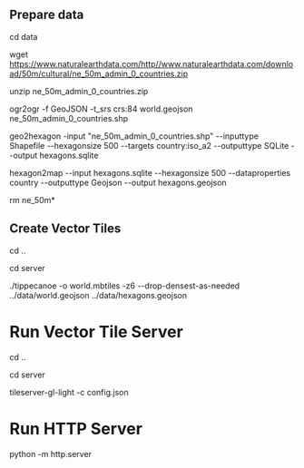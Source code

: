 
## Prepare data

cd data

wget https://www.naturalearthdata.com/http//www.naturalearthdata.com/download/50m/cultural/ne_50m_admin_0_countries.zip

unzip ne_50m_admin_0_countries.zip

ogr2ogr -f GeoJSON -t_srs crs:84 world.geojson ne_50m_admin_0_countries.shp

geo2hexagon -input "ne_50m_admin_0_countries.shp" --inputtype Shapefile --hexagonsize 500 --targets country:iso_a2 --outputtype SQLite --output hexagons.sqlite

hexagon2map --input hexagons.sqlite --hexagonsize 500 --dataproperties country --outputtype Geojson --output hexagons.geojson

rm ne_50m*

## Create Vector Tiles

cd ..

cd server

./tippecanoe -o world.mbtiles -z6 --drop-densest-as-needed ../data/world.geojson ../data/hexagons.geojson


# Run Vector Tile Server

cd ..

cd server

tileserver-gl-light -c config.json


# Run HTTP Server

python -m http.server